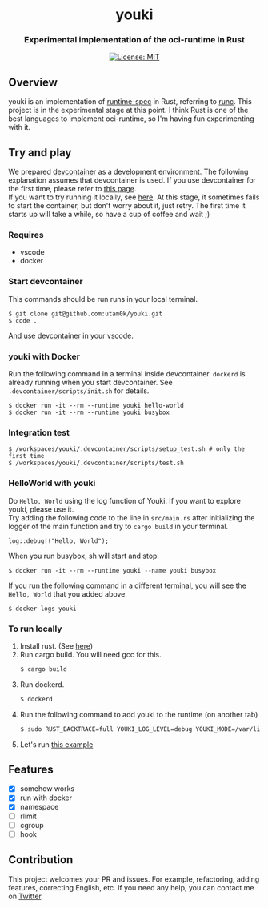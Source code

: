 <h1 align="center">youki</h1>
<h3 align="center">Experimental implementation of the oci-runtime in Rust</h3>

<p align="center">
<a href="LICENSE">
<img src="https://img.shields.io/badge/license-MIT-blue.svg" alt="License: MIT">
</a>
</p>

## Overview
youki is an implementation of [runtime-spec](https://github.com/opencontainers/runtime-spec) in Rust, referring to [runc](https://github.com/opencontainers/runc).
This project is in the experimental stage at this point.
I think Rust is one of the best languages to implement oci-runtime, so I'm having fun experimenting with it.

## Try and play
We prepared [devcontainer](https://code.visualstudio.com/docs/remote/containers) as a development environment.
The following explanation assumes that devcontainer is used.
If you use devcontainer for the first time, please refer to [this page](https://code.visualstudio.com/docs/remote/containers).  
If you want to try running it locally, see [here](#to-run-locally).
At this stage, it sometimes fails to start the container, but don't worry about it, just retry.
The first time it starts up will take a while, so have a cup of coffee and wait ;)

### Requires
- vscode
- docker

### Start devcontainer
This commands should be run runs in your local terminal.
```
$ git clone git@github.com:utam0k/youki.git
$ code .
```
And use [devcontainer](https://code.visualstudio.com/docs/remote/containers) in your vscode.

### youki with Docker
Run the following command in a terminal inside devcontainer.
`dockerd` is already running when you start devcontainer.
See `.devcontainer/scripts/init.sh` for details.
```
$ docker run -it --rm --runtime youki hello-world
$ docker run -it --rm --runtime youki busybox
```

### Integration test
```
$ /workspaces/youki/.devcontainer/scripts/setup_test.sh # only the first time
$ /workspaces/youki/.devcontainer/scripts/test.sh
```

### HelloWorld with youki
Do `Hello, World` using the log function of Youki.
If you want to explore youki, please use it.  
Try adding the following code to the line in `src/main.rs` after initializing the logger of the main function and try to `cargo build` in your terminal.
```
log::debug!("Hello, World");
```

When you run busybox, sh will start and stop.
```
$ docker run -it --rm --runtime youki --name youki busybox
```

If you run the following command in a different terminal, you will see the `Hello, World` that you added above.
```
$ docker logs youki
```

### To run locally

1. Install rust. (See [here](https://www.rust-lang.org/tools/install))
1. Run cargo build. You will need gcc for this.
    ```sh
    $ cargo build
    ```
1. Run dockerd.
    ```sh
    $ dockerd
    ```
1. Run the following command to add youki to the runtime (on another tab)
    ```sh
    $ sudo RUST_BACKTRACE=full YOUKI_LOG_LEVEL=debug YOUKI_MODE=/var/lib/docker/containers/ dockerd --experimental --add-runtime="youki=$(pwd)/target/x86_64-unknown-linux-gnu/debug/youki"
    ```
1. Let's run [this example](#youki-with-docker)

## Features
- [x] somehow works
- [x] run with docker
- [x] namespace
- [ ] rlimit
- [ ] cgroup
- [ ] hook

## Contribution
This project welcomes your PR and issues.
For example, refactoring, adding features, correcting English, etc.
If you need any help, you can contact me on [Twitter](https://twitter.com/utam0k).
